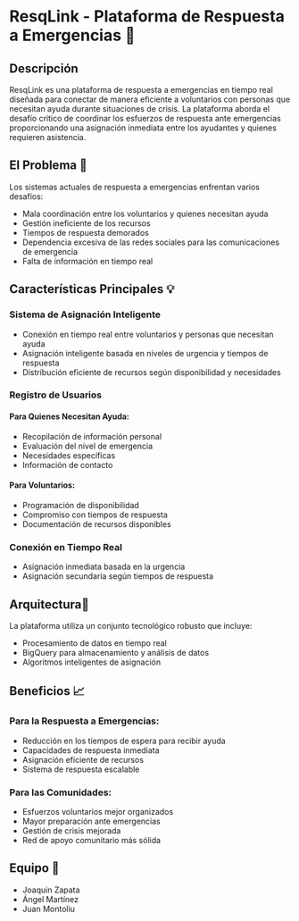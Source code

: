 # ResqLink - Plataforma de Respuesta a Emergencias 🚨

## Descripción
ResqLink es una plataforma de respuesta a emergencias en tiempo real diseñada para conectar de manera eficiente a voluntarios con personas que necesitan ayuda durante situaciones de crisis. La plataforma aborda el desafío crítico de coordinar los esfuerzos de respuesta ante emergencias proporcionando una asignación inmediata entre los ayudantes y quienes requieren asistencia.

## El Problema 🎯
Los sistemas actuales de respuesta a emergencias enfrentan varios desafíos:

- Mala coordinación entre los voluntarios y quienes necesitan ayuda
- Gestión ineficiente de los recursos
- Tiempos de respuesta demorados
- Dependencia excesiva de las redes sociales para las comunicaciones de emergencia
- Falta de información en tiempo real

## Características Principales 💡
### Sistema de Asignación Inteligente
- Conexión en tiempo real entre voluntarios y personas que necesitan ayuda
- Asignación inteligente basada en niveles de urgencia y tiempos de respuesta
- Distribución eficiente de recursos según disponibilidad y necesidades

### Registro de Usuarios
#### Para Quienes Necesitan Ayuda:
- Recopilación de información personal
- Evaluación del nivel de emergencia
- Necesidades específicas
- Información de contacto

#### Para Voluntarios:
- Programación de disponibilidad
- Compromiso con tiempos de respuesta
- Documentación de recursos disponibles

### Conexión en Tiempo Real
- Asignación inmediata basada en la urgencia
- Asignación secundaria según tiempos de respuesta

## Arquitectura🔧
La plataforma utiliza un conjunto tecnológico robusto que incluye:
- Procesamiento de datos en tiempo real
- BigQuery para almacenamiento y análisis de datos
- Algoritmos inteligentes de asignación

## Beneficios 📈
### Para la Respuesta a Emergencias:
- Reducción en los tiempos de espera para recibir ayuda
- Capacidades de respuesta inmediata
- Asignación eficiente de recursos
- Sistema de respuesta escalable

### Para las Comunidades:
- Esfuerzos voluntarios mejor organizados
- Mayor preparación ante emergencias
- Gestión de crisis mejorada
- Red de apoyo comunitario más sólida

## Equipo 👥
- Joaquin Zapata
- Ángel Martínez
- Juan Montoliu